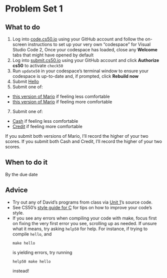 # Problem Set 1

## What to do

1. Log into [code.cs50.io](https://code.cs50.io/) using your GitHub account and follow the on-screen instructions to set up your very own “codespace” for Visual Studio Code
2, Once your codespace has loaded, close any **Welcome** tabs that might have opened by default
3. Log into [submit.cs50.io](https://submit.cs50.io/) using your GitHub account and click **Authorize cs50** to activate `check50`
4. Run `update50` in your codespace’s terminal window to ensure your codespace is up-to-date and, if prompted, click **Rebuild now**
5. Submit [Hello](hello.md)
6. Submit one of:
  * [this version of Mario](marioless.md) if feeling less comfortable
  * [this version of Mario](mariomore.md) if feeling more comfortable
7. Submit one of:
  * [Cash](cash.md) if feeling less comfortable
  * [Credit](credit.md) if feeling more comfortable

If you submit both versions of Mario, I’ll record the higher of your two scores. If you submit both Cash and Credit, I’ll record the higher of your two scores.

## When to do it

By the due date

## Advice

* Try out any of David’s programs from class via [Unit 1](../index.md)’s source code.
* See CS50’s [style guide for C](https://cs50.readthedocs.io/style/c/) for tips on how to improve your code’s style.
* If you see any errors when compiling your code with make, focus first on fixing the very first error you see, scrolling up as needed. If unsure what it means, try asking `help50` for help. For instance, if trying to compile `hello`, and
  ```
  make hello
  ```
  is yielding errors, try running
  ```
  help50 make hello
  ```
  instead!